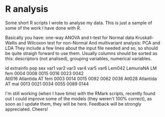 # R analysis
Some short R scripts I wrote to analyse my data.
This is just a sample of some of the work I have done with R.

Basically you have:
one-way ANOVA and t-test for Normal data
Kruskall-Wallis and Wilcoxon test for non-Normal
And multivariant analysis: PCA and LDA
They include a few lines about the input file needed and so, so should be quite straigh forward to use them.
Usually columns should be sorted as this: descriptors (not analised), grouping variables, numerical variables.

  id   extrainfo   pop   sex   var1    var2    var3    var4    var5    var6
  Lem042    LemuriaNA   LM    fem   0004    0008    0015    0016    0023    0042  
  Atl016    Atlantida   AT    fem   0003    0014    0015    0092    0062    0036
  Atl028    Atlantida   AT    mal   0013    0021    0034    0055    0089    0144

I'm still working (when I have time) with the RMark scripts, recently found out I could improve some of the models (they weren't 100% correct), as soon as I update them, they will be here. Feedback will be strongly appreciated.
Cheers!
